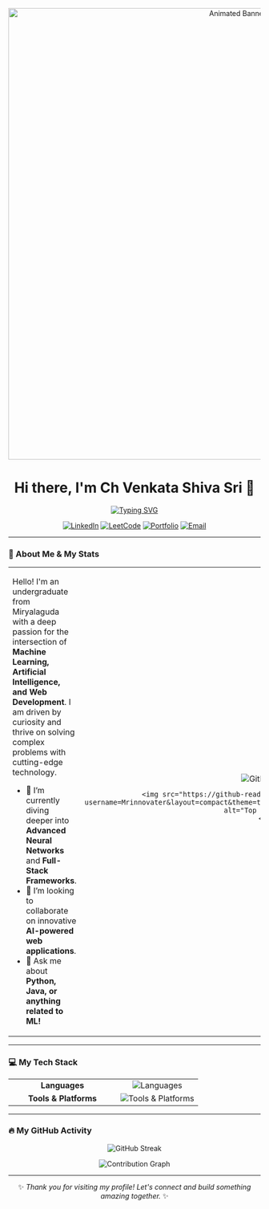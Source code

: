 <p align="center">
  <a href="https://github.com/Mrinnovater">
    <img src="https://raw.githubusercontent.com/Mrinnovater/Mrinnovater/main/header.gif" alt="Animated Banner" width="900"/>
  </a>
</p>

<div align="center">
  <h1>
    Hi there, I'm Ch Venkata Shiva Sri 👋
  </h1>
  <a href="https://github.com/DenverCoder1/readme-typing-svg">
    <img src="https://readme-typing-svg.herokuapp.com?font=Fira+Code&size=22&pause=1000&color=00BFFF&center=true&width=550&lines=Passionate+about+AI+%26+Machine+Learning;Full-Stack+Web+Enthusiast;Turning+Ideas+into+Reality!" alt="Typing SVG" />
  </a>
</div>

<p align="center">
  <a href="https://www.linkedin.com/in/ch-venkata-shiva-sri-976245296/" target="_blank"><img src="https://img.shields.io/badge/LinkedIn-0077B5?style=for-the-badge&logo=linkedin&logoColor=white" alt="LinkedIn"></a>
  <a href="https://leetcode.com/u/Shiva33_19/" target="_blank"><img src="https://img.shields.io/badge/LeetCode-FFA116?style=for-the-badge&logo=leetcode&logoColor=black" alt="LeetCode"></a>
  <a href="https://mrinnovater.github.io/My-Portfolio/homepage.html" target="_blank"><img src="https://img.shields.io/badge/Portfolio-3393FF?style=for-the-badge&logo=globe&logoColor=white" alt="Portfolio"></a>
  <a href="mailto:shivamchodisetty333@gmail.com"><img src="https://img.shields.io/badge/Email-D14836?style=for-the-badge&logo=gmail&logoColor=white" alt="Email"></a>
</p>

---

### 🚀 About Me & My Stats

<table>
  <tr>
    <td valign="top" width="60%">
      <p>Hello! I'm an undergraduate from Miryalaguda with a deep passion for the intersection of <strong>Machine Learning, Artificial Intelligence, and Web Development</strong>. I am driven by curiosity and thrive on solving complex problems with cutting-edge technology.</p>
      <ul>
        <li>🌱 I’m currently diving deeper into <b>Advanced Neural Networks</b> and <b>Full-Stack Frameworks</b>.</li>
        <li>👯 I’m looking to collaborate on innovative <b>AI-powered web applications</b>.</li>
        <li>💬 Ask me about <b>Python, Java, or anything related to ML!</b></li>
      </ul>
    </td>
    <td width="40%" align="center">
      <img src="https://github-readme-stats.vercel.app/api?username=Mrinnovater&show_icons=true&theme=tokyonight&hide_border=true&include_all_commits=true&count_private=true&hide=stars,issues,prs" alt="GitHub Stats" />
      
      <img src="https://github-readme-stats.vercel.app/api/top-langs/?username=Mrinnovater&layout=compact&theme=tokyonight&hide_border=true&cache_seconds=86400" alt="Top Languages" />
    </td>
  </tr>
</table>

---

### 💻 My Tech Stack

<table align="center">
  <tr>
    <td align="center" width="200"><strong>Languages</strong></td>
    <td align="center"><img src="https://skillicons.dev/icons?i=python,java,c,html,css,js" alt="Languages" /></td>
  </tr>
  <tr>
    <td align="center"><strong>Tools & Platforms</strong></td>
    <td align="center"><img src="https://skillicons.dev/icons?i=vscode,colab,jupyter,git,github" alt="Tools & Platforms" /></td>
  </tr>
</table>

---

### 🔥 My GitHub Activity

<p align="center">
  <img src="https://streak-stats.demolab.com/?user=Mrinnovater&theme=tokyonight&hide_border=true" alt="GitHub Streak" />
</p>
<p align="center">
  <img src="https://github-readme-activity-graph.vercel.app/graph?username=Mrinnovater&theme=tokyo-night&hide_border=true&area=true&line=00BFFF" alt="Contribution Graph" />
</p>

---

<p align="center">
  ✨ <em>Thank you for visiting my profile! Let's connect and build something amazing together.</em> ✨
</p>
